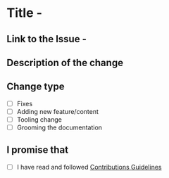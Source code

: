<!--
  Hello there!,
  Thank you for taking some time out from your busy schedule to improve this content.
  Please update the details below to help understand what value this Pull Request is adding.
  This helps the reviewer to understand about the changes being added.
-->

# Title - <Add title here>

## Link to the Issue - <Add issue link here>

## Description of the change

<Add the description of the changes here>

## Change type

- [ ] Fixes
- [ ] Adding new feature/content
- [ ] Tooling change
- [ ] Grooming the documentation

## I promise that

- [ ] I have read and followed [Contributions Guidelines](CONTRIBUTING.md)
